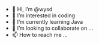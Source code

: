 - 👋 Hi, I’m @wysd
- 👀 I’m interested in coding
- 🌱 I’m currently learning Java
- 💞️ I’m looking to collaborate on ...
- 📫 How to reach me ...

<!---
wysd/wysd is a ✨ special ✨ repository because its `README.md` (this file) appears on your GitHub profile.
You can click the Preview link to take a look at your changes.
--->
